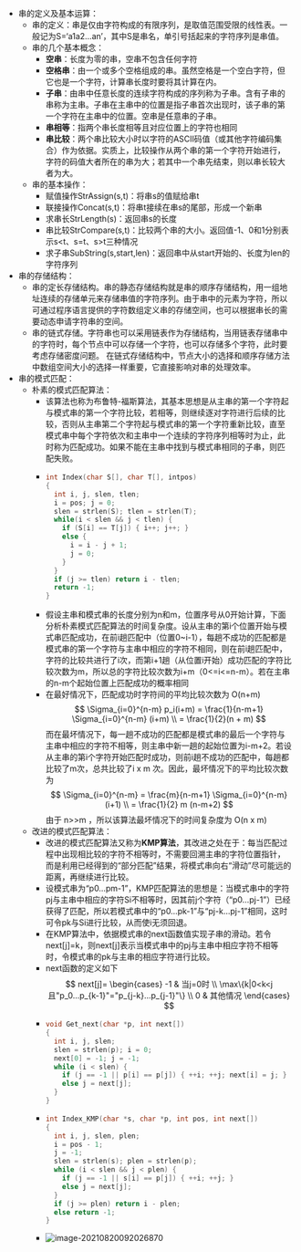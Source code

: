 - 串的定义及基本运算：
	- 串的定义：串是仅由字符构成的有限序列，是取值范围受限的线性表。一般记为S=‘a1a2…an’，其中S是串名，单引号括起来的字符序列是串值。
	- 串的几个基本概念：
		- **空串**：长度为零的串，空串不包含任何字符
		- **空格串**：由一个或多个空格组成的串。虽然空格是一个空白字符，但它也是一个字符，计算串长度时要将其计算在内。
		- **子串**：由串中任意长度的连续字符构成的序列称为子串。含有子串的串称为主串。子串在主串中的位置是指子串首次出现时，该子串的第一个字符在主串中的位置。空串是任意串的子串。
		- **串相等**：指两个串长度相等且对应位置上的字符也相同
		- **串比较**：两个串比较大小时以字符的ASCII码值（或其他字符编码集合）作为依据。实质上，比较操作从两个串的第一个字符开始进行，字符的码值大者所在的串为大；若其中一个串先结束，则以串长较大者为大。
	- 串的基本操作：
		- 赋值操作StrAssign(s,t)：将串s的值赋给串t
		- 联接操作Concat(s,t)：将串t接续在串s的尾部，形成一个新串
		- 求串长StrLength(s)：返回串s的长度
		- 串比较StrCompare(s,t)：比较两个串的大小。返回值-1、0和1分别表示s<t、s=t、s>t三种情况
		- 求子串SubString(s,start,len)：返回串中从start开始的、长度为len的字符序列
- 串的存储结构：
	- 串的定长存储结构。串的静态存储结构就是串的顺序存储结构，用一组地址连续的存储单元来存储串值的字符序列。由于串中的元素为字符，所以可通过程序语言提供的字符数组定义串的存储空间，也可以根据串长的需要动态申请字符串的空间。
	- 串的链式存储。字符串也可以采用链表作为存储结构，当用链表存储串中的字符时，每个节点中可以存储一个字符，也可以存储多个字符，此时要考虑存储密度问题。
	  在链式存储结构中，节点大小的选择和顺序存储方法中数组空间大小的选择一样重要，它直接影响对串的处理效率。
- 串的模式匹配：
	- 朴素的模式匹配算法：
		- 该算法也称为布鲁特-福斯算法，其基本思想是从主串的第一个字符起与模式串的第一个字符比较，若相等，则继续逐对字符进行后续的比较，否则从主串第二个字符起与模式串的第一个字符重新比较，直至模式串中每个字符依次和主串中一个连续的字符序列相等时为止，此时称为匹配成功。如果不能在主串中找到与模式串相同的子串，则匹配失败。
		- ```c
		  int Index(char S[], char T[], intpos)
		  {
		    int i, j, slen, tlen;
		    i = pos; j = 0;
		    slen = strlen(S); tlen = strlen(T);
		    while(i < slen && j < tlen) {
		      if (S[i] == T[j]) { i++; j++; }
		      else {
		        i = i - j + 1;
		        j = 0;
		      }
		    }
		    if (j >= tlen) return i - tlen;
		    return -1;
		  }
		  ```
		- 假设主串和模式串的长度分别为n和m，位置序号从0开始计算，下面分析朴素模式匹配算法的时间复杂度。设从主串的第i个位置开始与模式串匹配成功，在前i趟匹配中（位置0~i-1），每趟不成功的匹配都是模式串的第一个字符与主串中相应的字符不相同，则在前i趟匹配中，字符的比较共进行了i次，而第i+1趟（从位置i开始）成功匹配的字符比较次数为m，所以总的字符比较次数为i+m（0<=i<=n-m）。若在主串的n-m个起始位置上匹配成功的概率相同
		- 在最好情况下，匹配成功时字符间的平均比较次数为 O(n+m)
		  $$
		  \Sigma_{i=0}^{n-m} p_i(i+m) = \frac{1}{n-m+1} \Sigma_{i=0}^{n-m} (i+m) \\
		  = \frac{1}{2}(n + m) 
		  $$
		  而在最坏情况下，每一趟不成功的匹配都是模式串的最后一个字符与主串中相应的字符不相等，则主串中新一趟的起始位置为i-m+2。若设从主串的第i个字符开始匹配时成功，则前i趟不成功的匹配中，每趟都比较了m次，总共比较了i x m 次。因此，最坏情况下的平均比较次数为
		  $$
		  \Sigma_{i=0}^{n-m} = \frac{m}{n-m+1} \Sigma_{i=0}^{n-m}(i+1) \\
		  = \frac{1}{2} m (n-m+2)
		  $$
		  由于 n>>m ，所以该算法最坏情况下的时间复杂度为 O(n x m)
	- 改进的模式匹配算法：
		- 改进的模式匹配算法又称为**KMP算法**，其改进之处在于：每当匹配过程中出现相比较的字符不相等时，不需要回溯主串的字符位置指针，而是利用已经得到的“部分匹配”结果，将模式串向右“滑动”尽可能远的距离，再继续进行比较。
		- 设模式串为“p0…pm-1”，KMP匹配算法的思想是：当模式串中的字符pj与主串中相应的字符Si不相等时，因其前j个字符（“p0…pj-1”）已经获得了匹配，所以若模式串中的“p0…pk-1”与“pj-k…pj-1”相同，这时可令pk与Si进行比较，从而使i无须回退。
		- 在KMP算法中，依据模式串的next函数值实现子串的滑动。若令next[j]=k，则next[j]表示当模式串中的pj与主串中相应字符不相等时，令模式串的pk与主串的相应字符进行比较。
		- next函数的定义如下
		  $$
		  next[j]=
		  \begin{cases}
		  -1 & 当j=0时 \\
		  \max\{k|0<k<j且"p_0...p_{k-1}"="p_{j-k}...p_{j-1}"\} \\
		  0 & 其他情况
		  \end{cases}
		  $$
		- ```c
		  void Get_next(char *p, int next[])
		  {
		    int i, j, slen;
		    slen = strlen(p); i = 0;
		    next[0] = -1; j = -1;
		    while (i < slen) {
		      if (j == -1 || p[i] == p[j]) { ++i; ++j; next[i] = j; }
		      else j = next[j];
		    }
		  }
		  ```
		- ```c
		  int Index_KMP(char *s, char *p, int pos, int next[]) 
		  {
		    int i, j, slen, plen;
		    i = pos - 1;
		    j = -1;
		    slen = strlen(s); plen = strlen(p);
		    while (i < slen && j < plen) {
		      if (j == -1 || s[i] == p[j]) { ++i; ++j; }
		      else j = next[j];
		    }
		    if (j >= plen) return i - plen;
		    else return -1;
		  }
		  ```
		- ![image-20210820092026870](https://img.mhugh.net/typora/image-20210820092026870.png)